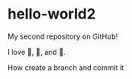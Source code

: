 hello-world2
============

My second repository on GitHub!

I love :football:, :car:, and :book:.

How create a branch and commit it

